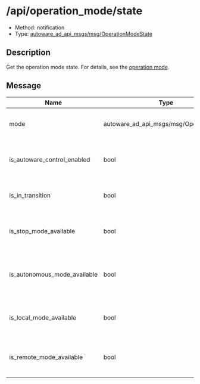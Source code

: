 # /api/operation_mode/state

- Method: notification
- Type: [autoware_ad_api_msgs/msg/OperationModeState](../../../types/autoware_ad_api_msgs/msg/operation_mode_state.md)

## Description

Get the operation mode state. For details, see the [operation mode](./index.md).

## Message

| Name                         | Type                                   | Description                                              |
| ---------------------------- | -------------------------------------- | -------------------------------------------------------- |
| mode                         | autoware_ad_api_msgs/msg/OperationMode | The selected command for Autoware control.               |
| is_autoware_control_enabled  | bool                                   | True if vehicle control by Autoware is enabled.          |
| is_in_transition             | bool                                   | True if the operation mode is in transition.             |
| is_stop_mode_available       | bool                                   | True if the operation mode can be changed to stop.       |
| is_autonomous_mode_available | bool                                   | True if the operation mode can be changed to autonomous. |
| is_local_mode_available      | bool                                   | True if the operation mode can be changed to local.      |
| is_remote_mode_available     | bool                                   | True if the operation mode can be changed to remote.     |

